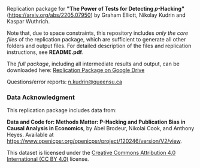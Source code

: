 Replication package for **"The Power of Tests for Detecting $p$-Hacking"** (https://arxiv.org/abs/2205.07950) by Graham Elliott, Nikolay Kudrin and Kaspar Wuthrich.

Note that, due to space constraints, this repository includes *only the core files* of the replication package, which are sufficient to generate all other folders and output files. For detailed description of the files and replication instructions, see **README.pdf**.

The *full package*, including all intermediate results and output, can be downloaded here: [Replication Package on Google Drive](https://drive.google.com/drive/folders/1G-XmN8JYVcEtHAnLxiVmGZXb8v_jiXm-?usp=sharing)




Questions/error reports: n.kudrin@queensu.ca

### Data Acknowledgment

This replication package includes data from:

**Data and Code for: Methods Matter: P-Hacking and Publication Bias in Causal Analysis in Economics**, by Abel Brodeur, Nikolai Cook, and Anthony Heyes. Available at https://www.openicpsr.org/openicpsr/project/120246/version/V2/view.

This dataset is licensed under the [Creative Commons Attribution 4.0 International (CC BY 4.0)](https://creativecommons.org/licenses/by/4.0/) license.
